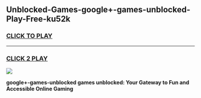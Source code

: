 
## Unblocked-Games-google+-games-unblocked-Play-Free-ku52k
<h3>
<a href="https://premium76.site?title=google+-games-unblocked&ref=22A">CLICK TO PLAY</a></h3>
<hr>

<h3>
<a href="https://premium76.site?title=google+-games-unblocked&ref=22A">CLICK 2 PLAY</a>
  
</h3>

<a href="https://premium76.site?title=google+-games-unblocked&ref=22A"><img src="https://clearcache.store/games.png"></a>


**google+-games-unblocked games unblocked: Your Gateway to Fun and Accessible Online Gaming**
